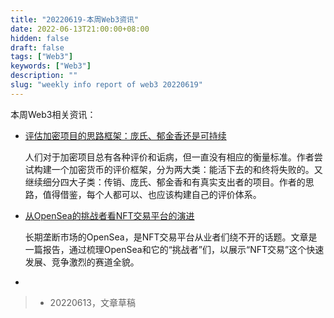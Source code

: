 ```yaml
---
title: "20220619-本周Web3资讯"
date: 2022-06-13T21:00:00+08:00
hidden: false
draft: false
tags: ["Web3"]
keywords: ["Web3"]
description: ""
slug: "weekly info report of web3 20220619"
---
```


本周Web3相关资讯：

- [评估加密项目的思路框架：庞氏、郁金香还是可持续](https://foresightnews.pro/article/h5Detail/6419)

  人们对于加密项目总有各种评价和诟病，但一直没有相应的衡量标准。作者尝试构建一个加密货币的评价框架，分为两大类：能活下去的和终将失败的。又继续细分四大子类：传销、庞氏、郁金香和有真实支出者的项目。作者的思路，值得借鉴，每个人都可以、也应该构建自己的评价体系。

- [从OpenSea的挑战者看NFT交易平台的演进](https://mp.weixin.qq.com/s/-iWshNelXVhUUll8inQf5Q)

  长期垄断市场的OpenSea，是NFT交易平台从业者们绕不开的话题。文章是一篇报告，通过梳理OpenSea和它的“挑战者”们，以展示“NFT交易”这个快速发展、竞争激烈的赛道全貌。


<!--more-->


- 


> - 20220613，文章草稿
